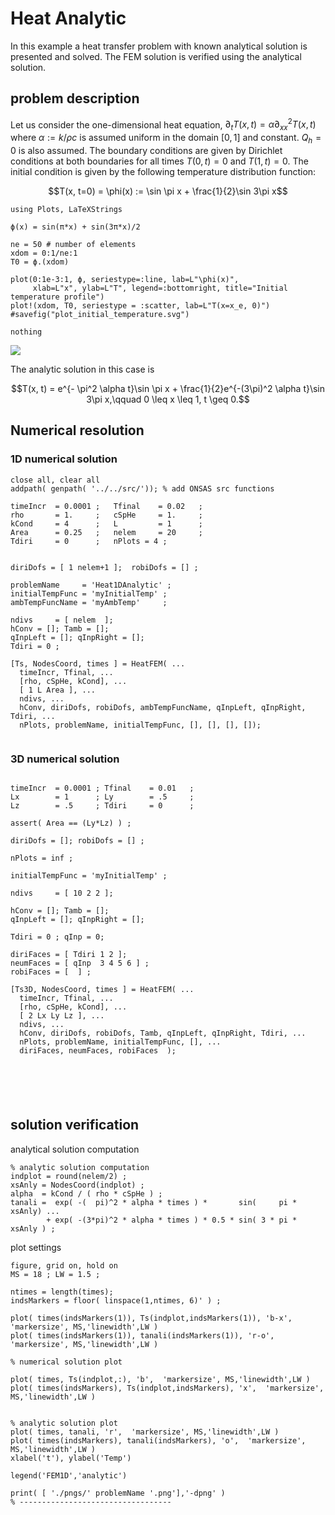 # Heat Analytic
 In this example a heat transfer problem with known analytical solution is presented and solved. The FEM solution is verified using the analytical solution.

## problem description

 Let us consider the one-dimensional heat equation, $\partial_t T(x, t) = \alpha \partial^2_{xx}T(x, t)$ where $\alpha := k / \rho c$ is assumed uniform in the domain $[0,1]$ and constant. $Q_h = 0$ is also assumed. The boundary conditions are given by Dirichlet conditions at both boundaries for all times $T(0,t) = 0$ and $T(1,t)=0$. The initial condition is given by the following temperature distribution function:

```math
T(x, t=0) = \phi(x) := \sin \pi x + \frac{1}{2}\sin 3\pi x
```

```@eval
using Plots, LaTeXStrings

ϕ(x) = sin(π*x) + sin(3π*x)/2

ne = 50 # number of elements
xdom = 0:1/ne:1
T0 = ϕ.(xdom)

plot(0:1e-3:1, ϕ, seriestype=:line, lab=L"\phi(x)",
     xlab=L"x", ylab=L"T", legend=:bottomright, title="Initial temperature profile")
plot!(xdom, T0, seriestype = :scatter, lab=L"T(x=x_e, 0)")
#savefig("plot_initial_temperature.svg")

nothing
```

![](plot_initial_temperature.svg)

The analytic solution in this case is

```math
T(x, t) = e^{- \pi^2 \alpha t}\sin \pi x + \frac{1}{2}e^{-(3\pi)^2 \alpha t}\sin 3\pi x,\qquad 0 \leq x \leq 1, t \geq 0.
```

## Numerical resolution

### 1D numerical solution
```
close all, clear all
addpath( genpath( '../../src/')); % add ONSAS src functions
```

```
timeIncr  = 0.0001 ;   Tfinal    = 0.02   ;
rho       = 1.     ;   cSpHe     = 1.     ;
kCond     = 4      ;   L         = 1      ;
Area      = 0.25   ;   nelem     = 20     ;
Tdiri     = 0      ;   nPlots = 4 ;
```

```

diriDofs = [ 1 nelem+1 ];  robiDofs = [] ;

problemName     = 'Heat1DAnalytic' ;
initialTempFunc = 'myInitialTemp' ;
ambTempFuncName = 'myAmbTemp'     ;

ndivs     = [ nelem  ];
hConv = []; Tamb = [];
qInpLeft = []; qInpRight = [];
Tdiri = 0 ;
         
[Ts, NodesCoord, times ] = HeatFEM( ...
  timeIncr, Tfinal, ...
  [rho, cSpHe, kCond], ...
  [ 1 L Area ], ...
  ndivs, ...
  hConv, diriDofs, robiDofs, ambTempFuncName, qInpLeft, qInpRight, Tdiri, ...
  nPlots, problemName, initialTempFunc, [], [], [], []);


```
### 3D numerical solution

```

timeIncr  = 0.0001 ; Tfinal    = 0.01   ;
Lx        = 1      ; Ly        = .5     ;
Lz        = .5     ; Tdiri     = 0      ;

assert( Area == (Ly*Lz) ) ;

diriDofs = []; robiDofs = [] ;

nPlots = inf ;

initialTempFunc = 'myInitialTemp' ;

ndivs     = [ 10 2 2 ];

hConv = []; Tamb = [];
qInpLeft = []; qInpRight = [];

Tdiri = 0 ; qInp = 0;

diriFaces = [ Tdiri 1 2 ];
neumFaces = [ qInp  3 4 5 6 ] ;
robiFaces = [  ] ;
  
[Ts3D, NodesCoord, times ] = HeatFEM( ...
  timeIncr, Tfinal, ...
  [rho, cSpHe, kCond], ...
  [ 2 Lx Ly Lz ], ...
  ndivs, ...
  hConv, diriDofs, robiDofs, Tamb, qInpLeft, qInpRight, Tdiri, ...
  nPlots, problemName, initialTempFunc, [], ...
  diriFaces, neumFaces, robiFaces  );






```
## solution verification

 analytical solution computation
```
% analytic solution computation
indplot = round(nelem/2) ;
xsAnly = NodesCoord(indplot) ;
alpha  = kCond / ( rho * cSpHe ) ;
tanali =  exp( -(  pi)^2 * alpha * times ) *       sin(     pi * xsAnly) ...
        + exp( -(3*pi)^2 * alpha * times ) * 0.5 * sin( 3 * pi * xsAnly ) ;
```
 plot settings
```
figure, grid on, hold on
MS = 18 ; LW = 1.5 ;

ntimes = length(times);
indsMarkers = floor( linspace(1,ntimes, 6)' ) ;

plot( times(indsMarkers(1)), Ts(indplot,indsMarkers(1)), 'b-x',  'markersize', MS,'linewidth',LW )
plot( times(indsMarkers(1)), tanali(indsMarkers(1)), 'r-o',  'markersize', MS,'linewidth',LW )

% numerical solution plot

plot( times, Ts(indplot,:), 'b',  'markersize', MS,'linewidth',LW )
plot( times(indsMarkers), Ts(indplot,indsMarkers), 'x',  'markersize', MS,'linewidth',LW )


% analytic solution plot
plot( times, tanali, 'r',  'markersize', MS,'linewidth',LW )
plot( times(indsMarkers), tanali(indsMarkers), 'o',  'markersize', MS,'linewidth',LW )
xlabel('t'), ylabel('Temp')

legend('FEM1D','analytic')

print( [ './pngs/' problemName '.png'],'-dpng' )
% ----------------------------------

